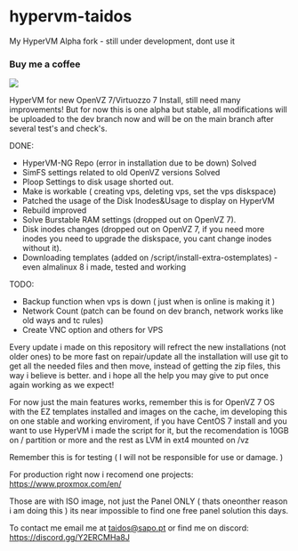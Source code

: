 # hypervm-taidos
My HyperVM Alpha fork - still under development, dont use it

### Buy me a coffee
[![](https://img.buymeacoffee.com/api/?url=aHR0cHM6Ly9pbWcuYnV5bWVhY29mZmVlLmNvbS9hcGkvP25hbWU9YWRuYW50dXJraSZzaXplPTMwMCZiZy1pbWFnZT1ibWMmYmFja2dyb3VuZD1mZjgxM2Y=&creator=taidos&is_creating=building%20cool%20things%20every%20single%20f**king%20day.&design_code=1&design_color=%23ff813f&slug=taidos)](https://www.buymeacoffee.com/taidos)


HyperVM for new OpenVZ 7/Virtuozzo 7 Install, still need many improvements! But for now this is one alpha but stable, all modifications will be uploaded to the dev branch now and will be on the main branch after several test's and check's.

DONE:

- HyperVM-NG Repo (error in installation due to be down) Solved
- SimFS settings related to old OpenVZ versions Solved
- Ploop Settings to disk usage shorted out.
- Make is workable ( creating vps, deleting vps, set the vps diskspace)
- Patched the usage of the Disk Inodes&Usage to display on HyperVM
- Rebuild improved
- Solve Burstable RAM settings (dropped out on OpenVZ 7).
- Disk inodes changes (dropped out on OpenVZ 7, if you need more inodes you need to upgrade the diskspace, you cant change inodes without it).
- Downloading templates (added on /script/install-extra-ostemplates) - even almalinux 8 i made, tested and working

TODO:
- Backup function when vps is down ( just when is online is making it )
- Network Count (patch can be found on dev branch, network works like old ways and tc rules)
- Create VNC option and others for VPS

Every update i made on this repository will refrect the new installations (not older ones) to be more fast on repair/update all the installation will use git to get all the needed files and then move, instead of getting the zip files, this way i believe is better. and i hope all the help you may give to put once again working as we expect!

For now just the main features works, remember this is for OpenVZ 7 OS with the EZ templates installed and images on the cache, im developing this on one stable and working enviroment, if you have CentOS 7 install and you want to use HyperVM i made the script for it, but the recomendation is 10GB on / partition or more and the rest as LVM in ext4 mounted on /vz

Remember this is for testing ( I will not be responsible for use or damage. ) 

For production right now i recomend one projects: https://www.proxmox.com/en/ 

Those are with ISO image, not just the Panel ONLY ( thats oneonther reason i am doing this ) its near impossible to find one free panel solution this days.

To contact me email me at taidos@sapo.pt or find me on discord: https://discord.gg/Y2ERCMHa8J
